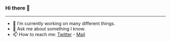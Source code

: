 ### Hi there 👋

<hr>

- 🔭 I’m currently working on many different things.
- 💬 Ask me about something I know.
- 📫 How to reach me: [Twitter](https://twitter.com/clemens_space) - [Mail](mailto:hello@clmns.dev)
